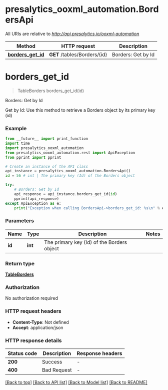 # presalytics_ooxml_automation.BordersApi

All URIs are relative to *http://api.presalytics.io/ooxml-automation*

Method | HTTP request | Description
------------- | ------------- | -------------
[**borders_get_id**](BordersApi.md#borders_get_id) | **GET** /tables/Borders/{id} | Borders: Get by Id


# **borders_get_id**
> TableBorders borders_get_id(id)

Borders: Get by Id

Get by Id: Use this method to retrieve a Borders object by its primary key (id)

### Example

```python
from __future__ import print_function
import time
import presalytics_ooxml_automation
from presalytics_ooxml_automation.rest import ApiException
from pprint import pprint

# Create an instance of the API class
api_instance = presalytics_ooxml_automation.BordersApi()
id = 56 # int | The primary key (Id) of the Borders object

try:
    # Borders: Get by Id
    api_response = api_instance.borders_get_id(id)
    pprint(api_response)
except ApiException as e:
    print("Exception when calling BordersApi->borders_get_id: %s\n" % e)
```

### Parameters

Name | Type | Description  | Notes
------------- | ------------- | ------------- | -------------
 **id** | **int**| The primary key (Id) of the Borders object | 

### Return type

[**TableBorders**](TableBorders.md)

### Authorization

No authorization required

### HTTP request headers

 - **Content-Type**: Not defined
 - **Accept**: application/json

### HTTP response details
| Status code | Description | Response headers |
|-------------|-------------|------------------|
**200** | Success |  -  |
**400** | Bad Request |  -  |

[[Back to top]](#) [[Back to API list]](../README.md#documentation-for-api-endpoints) [[Back to Model list]](../README.md#documentation-for-models) [[Back to README]](../README.md)

